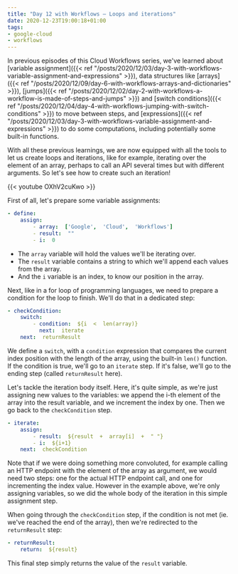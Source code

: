 ```yaml
---
title: "Day 12 with Workflows — Loops and iterations"
date: 2020-12-23T19:00:18+01:00
tags:
- google-cloud
- workflows
---
```


In previous episodes of this Cloud Workflows series, we've learned about 
[variable assignment]({{< ref "/posts/2020/12/03/day-3-with-workflows-variable-assignment-and-expressions" >}}), 
data structures like [arrays]({{< ref "/posts/2020/12/09/day-6-with-workflows-arrays-and-dictionaries" >}}), 
[jumps]({{< ref "/posts/2020/12/02/day-2-with-workflows-a-workflow-is-made-of-steps-and-jumps" >}}) and 
[switch conditions]({{< ref "/posts/2020/12/04/day-4-with-workflows-jumping-with-switch-conditions" >}}) to move between steps,
and [expressions]({{< ref "/posts/2020/12/03/day-3-with-workflows-variable-assignment-and-expressions" >}}) 
to do some computations, including potentially some built-in functions.

With all these previous learnings, we are now equipped with all the tools to let us create loops and iterations, 
like for example, iterating over the element of an array, perhaps to call an API several times but with different arguments. 
So let's see how to create such an iteration!

{{< youtube OXhV2cuKwo >}}

First of all, let's prepare some variable assignments:

```yaml
- define:
    assign:
        - array:  ['Google',  'Cloud',  'Workflows']
        - result:  ""
        - i:  0
```

-   The `array` variable will hold the values we'll be iterating over.
-   The `result` variable contains a string to which we'll append each values from the array.
-   And the `i` variable is an index, to know our position in the array.

Next, like in a for loop of programming languages, we need to prepare a condition for the loop to finish. We'll do that in a dedicated step:

```yaml
- checkCondition:
    switch:
        - condition:  ${i  <  len(array)}
          next:  iterate
    next:  returnResult
```

We define a `switch`, with a `condition` expression that compares the current index position with the length of the array, using the built-in `len()` function. 
If the condition is true, we'll go to an `iterate` step. If it's false, we'll go to the ending step (called `returnResult` here).

Let's tackle the iteration body itself. 
Here, it's quite simple, as we're just assigning new values to the variables: 
we append the i-th element of the array into the result variable, and we increment the index by one. 
Then we go back to the `checkCondition` step.

```yaml
- iterate:
    assign:
        - result:  ${result  +  array[i]  +  " "}
        - i:  ${i+1}
    next:  checkCondition
```

Note that if we were doing something more convoluted, for example calling an HTTP endpoint with the element of the array as argument, 
we would need two steps: one for the actual HTTP endpoint call, and one for incrementing the index value. 
However in the example above, we're only assigning variables, so we did the whole body of the iteration in this simple assignment step.

When going through the `checkCondition` step, if the condition is not met (ie. we've reached the end of the array), then we're redirected to the `returnResult` step:

```yaml
- returnResult:
    return:  ${result}
```

This final step simply returns the value of the `result` variable.